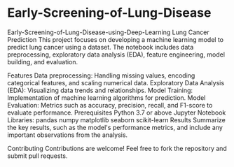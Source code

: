 # Early-Screening-of-Lung-Disease
Early-Screening-of-Lung-Disease-using-Deep-Learning
Lung Cancer Prediction
This project focuses on developing a machine learning model to predict lung cancer using a dataset. The notebook includes data preprocessing, exploratory data analysis (EDA), feature engineering, model building, and evaluation.

Features
Data preprocessing: Handling missing values, encoding categorical features, and scaling numerical data.
Exploratory Data Analysis (EDA): Visualizing data trends and relationships.
Model Training: Implementation of machine learning algorithms for prediction.
Model Evaluation: Metrics such as accuracy, precision, recall, and F1-score to evaluate performance.
Prerequisites
Python 3.7 or above
Jupyter Notebook
Libraries:
pandas
numpy
matplotlib
seaborn
scikit-learn
Results
Summarize the key results, such as the model's performance metrics, and include any important observations from the analysis.

Contributing
Contributions are welcome! Feel free to fork the repository and submit pull requests.
